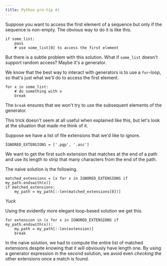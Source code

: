 ```yaml
---
title: Python pro-tip #1
---
```


Suppose you want to access the first element of a sequence but only if the
sequence is non-empty. The obvious way to do it is like this.
```
if some_list:
    pass
    # use some_list[0] to access the first element
```

But there is a subtle problem with this solution. What if `some_list` doesn't
support random access? Maybe it's a generator.

We know that the best way to interact with generators is to use a `for`-loop,
so that's just what we'll do to access the first element.
```
for x in some_list:
    # do something with x
    break
```

The `break` ensures that we won't try to use the subsequent elements of the
generator.

This trick doesn't seem at all useful when explained like this, but let's look
at the situation that made me think of it.

Suppose we have a list of file extensions that we'd like to ignore.
```
IGNORED_EXTENSIONS = ['.pgp', '.asc']
```
We want to get the first such extension that matches at the end of a path and
use its length to strip that many characters from the end of the path.

The naive solution is the following.
```
matched_extensions = [x for x in IGNORED_EXTENSIONS if my_path.endswith(x)]
if matched_extensions:
    my_path = my_path[:-len(matched_extensions[0])]
```

*Yuck*

Using the evidently more elegant loop-based solution we get this.
```
for extension in (x for x in IGNORED_EXTENSIONS if my_path.endswith(x)):
    my_path = my_path[:-len(extension)]
    break
```

In the naive solution, we had to compute the entire list of matched extensions
despite knowing that it will obviously have length one. By using a generator
expression in the second solution, we avoid even _checking_ the other
extensions once a match is found.
